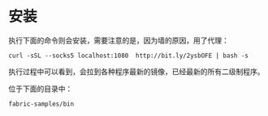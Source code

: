 # 安装

执行下面的命令则会安装，需要注意的是，因为墙的原因，用了代理：

```command
curl -sSL --socks5 localhost:1080  http://bit.ly/2ysbOFE | bash -s
```

执行过程中可以看到，会拉到各种程序最新的镜像，已经最新的所有二级制程序。

位于下面的目录中：

```dir
fabric-samples/bin
```



